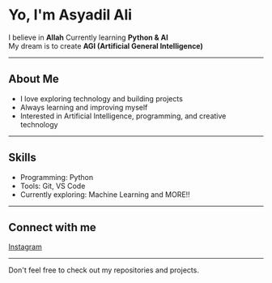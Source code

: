 # Yo, I'm Asyadil Ali

I believe in **Allah**
Currently learning **Python & AI**  
My dream is to create **AGI (Artificial General Intelligence)**  

---

## About Me
- I love exploring technology and building projects  
- Always learning and improving myself  
- Interested in Artificial Intelligence, programming, and creative technology  

---

## Skills
- Programming: Python 
- Tools: Git, VS Code  
- Currently exploring: Machine Learning and MORE!!

---

## Connect with me
[Instagram](https://instagram.com/as.yadil)  

---

Don't feel free to check out my repositories and projects.
